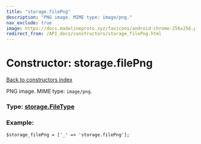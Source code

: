 ```yaml
---
title: "storage.filePng"
description: "PNG image. MIME type: image/png."
nav_exclude: true
image: https://docs.madelineproto.xyz/favicons/android-chrome-256x256.png
redirect_from: /API_docs/constructors/storage_filePng.html
---
```

# Constructor: storage.filePng  
[Back to constructors index](/API_docs/constructors/index.html)



PNG image. MIME type: `image/png`.




### Type: [storage.FileType](/API_docs/types/storage.FileType.html)


### Example:

```
$storage_filePng = ['_' => 'storage.filePng'];
```  

